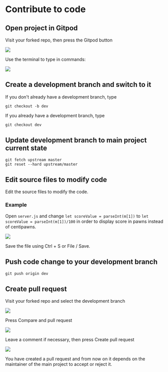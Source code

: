 # Contribute to code

## Open project in Gitpod

Visit your forked repo, then press the Gitpod button

![](https://i.imgur.com/MEvgqK6.png)

Use the terminal to type in commands:

![](https://i.imgur.com/mawGHk7.png)

## Create a development branch and switch to it

If you don't already have a development branch, type

```
git checkout -b dev
```

If you already have a development branch, type

```
git checkout dev
```

## Update development branch to main project current state

```
git fetch upstream master
git reset --hard upstream/master
```

## Edit source files to modify code

Edit the source files to modify the code.

### Example

Open `server.js` and change `let scoreValue = parseInt(m[1])` to `let scoreValue = parseInt(m[1])/100` in order to display score in pawns instead of centipawns.

![](https://i.imgur.com/604lysM.png)

Save the file using Ctrl + S or File / Save.

## Push code change to your development branch

```
git push origin dev
```

## Create pull request

Visit your forked repo and select the development branch

![](https://i.imgur.com/mGoGa72.png)

Press Compare and pull request

![](https://i.imgur.com/bGL8mxx.png)

Leave a comment if necessary, then press Create pull request

![](https://i.imgur.com/vy2rmoR.png)

You have created a pull request and from now on it depends on the maintainer of the main project to accept or reject it.